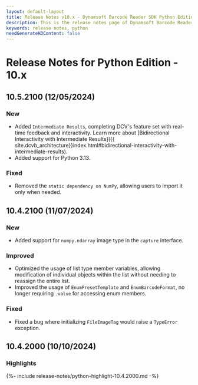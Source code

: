 ```yaml
---
layout: default-layout
title: Release Notes v10.x - Dynamsoft Barcode Reader SDK Python Edition
description: This is the release notes page of Dynamsoft Barcode Reader SDK Python Edition v10.x.
keywords: release notes, python
needGenerateH3Content: false
---
```


# Release Notes for Python Edition - 10.x

## 10.5.2100 (12/05/2024)

### New

- Added `Intermediate Results`, completing DCV's feature set with real-time feedback and interactivity. Learn more about [Bidirectional Interactivity with Intermediate Results]({{ site.dcvb_architecture}}index.html#bidirectional-interactivity-with-intermediate-results).
- Added support for Python 3.13.

### Fixed

- Removed the `static dependency on NumPy`, allowing users to import it only when needed.

## 10.4.2100 (11/07/2024)

### New

- Added support for `numpy.ndarray` image type in the `capture` interface.

### Improved

- Optimized the usage of list type member variables, allowing modification of individual objects within the list without needing to reassign the entire list.
- Improved the usage of `EnumPresetTemplate` and `EnumBarcodeFormat`, no longer requiring `.value` for accessing enum members.

### Fixed

- Fixed a bug where initializing `FileImageTag` would raise a `TypeError` exception.

## 10.4.2000 (10/10/2024)

### Highlights

{%- include release-notes/python-highlight-10.4.2000.md -%}
